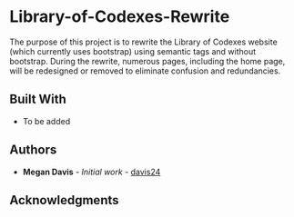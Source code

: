 # Library-of-Codexes-Rewrite

The purpose of this project is to rewrite the Library of Codexes website (which currently uses bootstrap) using semantic tags and without bootstrap. During the rewrite, numerous pages, including the home page, will be redesigned or removed to eliminate confusion and redundancies.

## Built With

* To be added

## Authors

* **Megan Davis** - *Initial work* - [davis24](https://github.com/davis24)

## Acknowledgments


